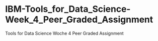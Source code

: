 # IBM-Tools_for_Data_Science-Week_4_Peer_Graded_Assignment
Tools for Data Science Woche 4 Peer Graded Assignment

